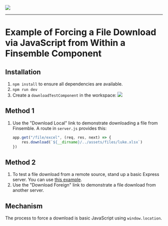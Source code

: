 ![](https://camo.githubusercontent.com/9f79c4429557ebcf88d4efd9710f0dae7f473d95/68747470733a2f2f646f63756d656e746174696f6e2e636861727469712e636f6d2f66696e73656d626c652f7374796c65732f696d672f46696e73656d626c655f4c6f676f5f4461726b2e737667
)

---

# Example of Forcing a File Download via JavaScript from Within a Finsemble Component

## Installation

1. `npm install` to ensure all dependencies are available.
1. `npm run dev`
1. Create a `downloadTestComponent` in the workspace:
    ![](https://gist.githubusercontent.com/sonyl-ciq/566d5f3ee1421c031c722eca73db618f/raw/27e8f44d141221637d77ab3798ea6877e52017e3/downloadTestComponent.png)

## Method 1

1. Use the "Download Local" link to demonstrate downloading a file from Finsemble. A route in `server.js` provides this:

    ```js
    app.get("/file/excel", (req, res, next) => {
        res.download(`${__dirname}/../assets/files/luke.xlsx`)
	})
    ```

## Method 2

1. To test a file download from a remote source, stand up a basic Express server. You can use [this example](https://github.com/sonyl-ciq/express-download-file-test).
1. Use the "Download Foreign" link to demonstrate a file download from another server.

## Mechanism

The process to force a download is basic JavaScript using `window.location`.
